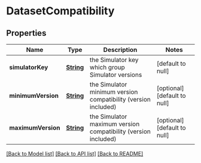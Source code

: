 # DatasetCompatibility
## Properties

Name | Type | Description | Notes
------------ | ------------- | ------------- | -------------
**simulatorKey** | [**String**](string.md) | the Simulator key which group Simulator versions | [default to null]
**minimumVersion** | [**String**](string.md) | the Simulator minimum version compatibility (version included) | [optional] [default to null]
**maximumVersion** | [**String**](string.md) | the Simulator maximum version compatibility (version included) | [optional] [default to null]

[[Back to Model list]](../README.md#documentation-for-models) [[Back to API list]](../README.md#documentation-for-api-endpoints) [[Back to README]](../README.md)

